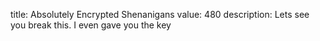 title: Absolutely Encrypted Shenanigans
value: 480
description: Lets see you break this. I even gave you the key
